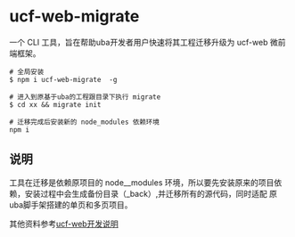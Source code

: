 # ucf-web-migrate
一个 CLI 工具，旨在帮助uba开发者用户快速将其工程迁移升级为 ucf-web 微前端框架。
```
# 全局安装
$ npm i ucf-web-migrate  -g

# 进入到原基于uba的工程跟目录下执行 migrate 
$ cd xx && migrate init

# 迁移完成后安装新的 node_modules 依赖环境
npm i
```

## 说明

工具在迁移是依赖原项目的 node__modules 环境，所以要先安装原来的项目依赖，安装过程中会生成备份目录（_back）,并迁移所有的源代码，同时适配 原uba脚手架搭建的单页和多页项目。


其他资料参考[ucf-web开发说明](https://www.yuque.com/ucf-web/book)
